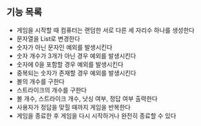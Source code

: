 ## 기능 목록

- 게임을 시작할 때 컴퓨터는 랜덤한 서로 다른 세 자리수 하나를 생성한다
- 문자열을 List<Integer>로 변경한다
- 숫자가 아닌 문자인 예외를 발생시킨다
- 숫자 개수가 3개가 아닌 경우 예외를 발생시킨다
- 숫자에 0을 포함할 경우 예외를 발생시킨다
- 중복되는 숫자가 존재할 경우 예외를 발생시킨다
- 볼의 개수를 구한다
- 스트라이크의 개수를 구한다
- 볼 개수, 스트라이크 개수, 낫싱 여부, 정답 여부 출력한다
- 사용자가 정답을 맞힐 때까지 게임을 반복한다
- 게임을 종료한 후 게임을 다시 시작하거나 완전히 종료할 수 있다